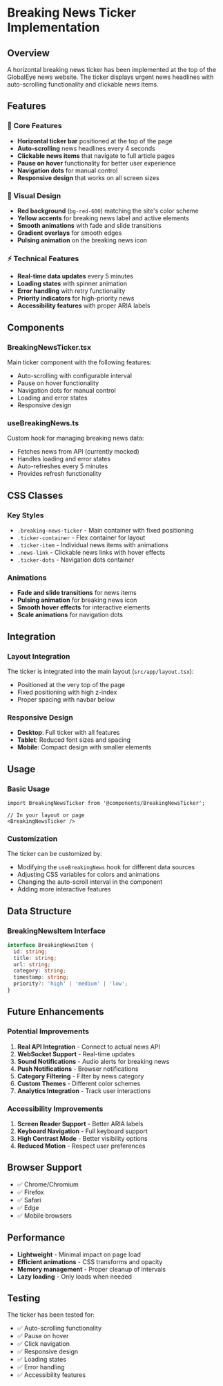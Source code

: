 # Breaking News Ticker Implementation

## Overview
A horizontal breaking news ticker has been implemented at the top of the GlobalEye news website. The ticker displays urgent news headlines with auto-scrolling functionality and clickable news items.

## Features

### 🔴 Core Features
- **Horizontal ticker bar** positioned at the top of the page
- **Auto-scrolling** news headlines every 4 seconds
- **Clickable news items** that navigate to full article pages
- **Pause on hover** functionality for better user experience
- **Navigation dots** for manual control
- **Responsive design** that works on all screen sizes

### 🎨 Visual Design
- **Red background** (`bg-red-600`) matching the site's color scheme
- **Yellow accents** for breaking news label and active elements
- **Smooth animations** with fade and slide transitions
- **Gradient overlays** for smooth edges
- **Pulsing animation** on the breaking news icon

### ⚡ Technical Features
- **Real-time data updates** every 5 minutes
- **Loading states** with spinner animation
- **Error handling** with retry functionality
- **Priority indicators** for high-priority news
- **Accessibility features** with proper ARIA labels

## Components

### BreakingNewsTicker.tsx
Main ticker component with the following features:
- Auto-scrolling with configurable interval
- Pause on hover functionality
- Navigation dots for manual control
- Loading and error states
- Responsive design

### useBreakingNews.ts
Custom hook for managing breaking news data:
- Fetches news from API (currently mocked)
- Handles loading and error states
- Auto-refreshes every 5 minutes
- Provides refresh functionality

## CSS Classes

### Key Styles
- `.breaking-news-ticker` - Main container with fixed positioning
- `.ticker-container` - Flex container for layout
- `.ticker-item` - Individual news items with animations
- `.news-link` - Clickable news links with hover effects
- `.ticker-dots` - Navigation dots container

### Animations
- **Fade and slide transitions** for news items
- **Pulsing animation** for breaking news icon
- **Smooth hover effects** for interactive elements
- **Scale animations** for navigation dots

## Integration

### Layout Integration
The ticker is integrated into the main layout (`src/app/layout.tsx`):
- Positioned at the very top of the page
- Fixed positioning with high z-index
- Proper spacing with navbar below

### Responsive Design
- **Desktop**: Full ticker with all features
- **Tablet**: Reduced font sizes and spacing
- **Mobile**: Compact design with smaller elements

## Usage

### Basic Usage
```tsx
import BreakingNewsTicker from '@components/BreakingNewsTicker';

// In your layout or page
<BreakingNewsTicker />
```

### Customization
The ticker can be customized by:
- Modifying the `useBreakingNews` hook for different data sources
- Adjusting CSS variables for colors and animations
- Changing the auto-scroll interval in the component
- Adding more interactive features

## Data Structure

### BreakingNewsItem Interface
```typescript
interface BreakingNewsItem {
  id: string;
  title: string;
  url: string;
  category: string;
  timestamp: string;
  priority?: 'high' | 'medium' | 'low';
}
```

## Future Enhancements

### Potential Improvements
1. **Real API Integration** - Connect to actual news API
2. **WebSocket Support** - Real-time updates
3. **Sound Notifications** - Audio alerts for breaking news
4. **Push Notifications** - Browser notifications
5. **Category Filtering** - Filter by news category
6. **Custom Themes** - Different color schemes
7. **Analytics Integration** - Track user interactions

### Accessibility Improvements
1. **Screen Reader Support** - Better ARIA labels
2. **Keyboard Navigation** - Full keyboard support
3. **High Contrast Mode** - Better visibility options
4. **Reduced Motion** - Respect user preferences

## Browser Support
- ✅ Chrome/Chromium
- ✅ Firefox
- ✅ Safari
- ✅ Edge
- ✅ Mobile browsers

## Performance
- **Lightweight** - Minimal impact on page load
- **Efficient animations** - CSS transforms and opacity
- **Memory management** - Proper cleanup of intervals
- **Lazy loading** - Only loads when needed

## Testing
The ticker has been tested for:
- ✅ Auto-scrolling functionality
- ✅ Pause on hover
- ✅ Click navigation
- ✅ Responsive design
- ✅ Loading states
- ✅ Error handling
- ✅ Accessibility features 